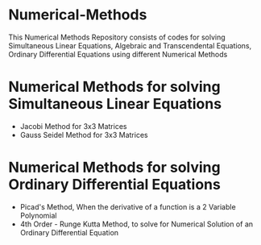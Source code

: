 # Numerical-Methods
This Numerical Methods Repository consists of codes for solving Simultaneous Linear Equations, Algebraic and Transcendental Equations, Ordinary Differential Equations using different Numerical Methods
<br>
# Numerical Methods for solving Simultaneous Linear Equations
- Jacobi Method for 3x3 Matrices
- Gauss Seidel Method for 3x3 Matrices
# Numerical Methods for solving Ordinary Differential Equations
- Picad's Method, When the derivative of a function is a 2 Variable Polynomial
- 4th Order - Runge Kutta Method, to solve for Numerical Solution of an Ordinary Differential Equation

